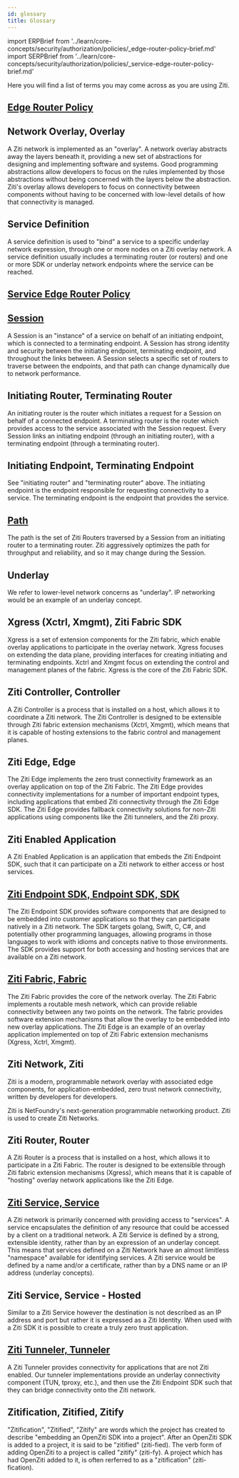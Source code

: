```yaml
---
id: glossary
title: Glossary
---
```

import ERPBrief from '../learn/core-concepts/security/authorization/policies/_edge-router-policy-brief.md'
import SERPBrief from '../learn/core-concepts/security/authorization/policies/_service-edge-router-policy-brief.md'

Here you will find a list of terms you may come across as you are using Ziti.

## [Edge Router Policy](/learn/core-concepts/security/authorization/policies/overview.mdx#edge-router-policies)

<ERPBrief />

## Network Overlay, Overlay

A Ziti network is implemented as an "overlay". A network overlay abstracts away the layers beneath it, providing a new set of abstractions for designing and implementing software and systems. Good programming abstractions allow developers to focus on the rules implemented by those abstractions without being concerned with the layers below the abstraction. Ziti's overlay allows developers to focus on connectivity between components without having to be concerned with low-level details of how that connectivity is managed.

## Service Definition

A service definition is used to "bind" a service to a specific underlay network expression, through one or more nodes on a Ziti overlay network. A service definition usually includes a terminating router (or routers) and one or more SDK or underlay network endpoints where the service can be reached.

## [Service Edge Router Policy](/learn/core-concepts/security/authorization/policies/overview.mdx#service-edge-router-policies)

<SERPBrief />

## [Session](/learn/core-concepts/security/sessions.md#session)

A Session is an "instance" of a service on behalf of an initiating endpoint, which is connected to a terminating endpoint. A Session has strong identity and security between the initiating endpoint, terminating endpoint, and throughout the links between. A Session selects a specific set of routers to traverse between the endpoints, and that path can change dynamically due to network performance.

## Initiating Router, Terminating Router

An initiating router is the router which initiates a request for a Session on behalf of a connected endpoint. A terminating router is the router which provides access to the service associated with the Session request. Every Session links an initiating endpoint (through an initiating router), with a terminating endpoint (through a terminating router).

## Initiating Endpoint, Terminating Endpoint

See "initiating router" and "terminating router" above. The initiating endpoint is the endpoint responsible for requesting connectivity to a service. The terminating endpoint is the endpoint that provides the service.

## [Path](/guides/data-flow-explainer.md)

The path is the set of Ziti Routers traversed by a Session from an initiating router to a terminating router. Ziti aggressively optimizes the path for throughput and reliability, and so it may change during the Session.

## Underlay
We refer to lower-level network concerns as "underlay". IP networking would be an example of an underlay concept.

## Xgress (Xctrl, Xmgmt), Ziti Fabric SDK

Xgress is a set of extension components for the Ziti fabric, which enable overlay applications to participate in the
overlay network. Xgress focuses on extending the data plane, providing interfaces for creating initiating and
terminating endpoints. Xctrl and Xmgmt focus on extending the control and management planes of the fabric. Xgress is the
core of the Ziti Fabric SDK.

## Ziti Controller, Controller

A Ziti Controller is a process that is installed on a host, which allows it to coordinate a Ziti network. The Ziti Controller is designed to be extensible through Ziti fabric extension mechanisms (Xctrl, Xmgmt), which means that it is capable of hosting extensions to the fabric control and management planes.

## Ziti Edge, Edge

The Ziti Edge implements the zero trust connectivity framework as an overlay application on top of the Ziti Fabric. The Ziti Edge provides connectivity implementations for a number of important endpoint types, including applications that embed Ziti connectivity through the Ziti Edge SDK. The Ziti Edge provides fallback connectivity solutions for non-Ziti applications using components like the Ziti tunnelers, and the Ziti proxy.

## Ziti Enabled Application

A Ziti Enabled Application is an application that embeds the Ziti Endpoint SDK, such that it can participate on a Ziti network to either access or host services.

## [Ziti Endpoint SDK, Endpoint SDK, SDK](/reference/developer/sdk/index.mdx)

The Ziti Endpoint SDK provides software components that are designed to be embedded into customer applications so that they can participate natively in a Ziti network. The SDK targets golang, Swift, C, C#, and potentially other programming languages, allowing programs in those languages to work with idioms and concepts native to those environments. The SDK provides support for both accessing and hosting services that are available on a Ziti network.

## [Ziti Fabric, Fabric](/learn/introduction/30-openziti-is-software.md#fabric)

The Ziti Fabric provides the core of the network overlay. The Ziti Fabric implements a routable mesh network, which can provide reliable connectivity between any two points on the network. The fabric provides software extension mechanisms that allow the overlay to be embedded into new overlay applications. The Ziti Edge is an example of an overlay application implemented on top of Ziti Fabric extension mechanisms (Xgress, Xctrl, Xmgmt).

## Ziti Network, Ziti

Ziti is a modern, programmable network overlay with associated edge components, for application-embedded, zero trust network connectivity, written by developers for developers.

Ziti is NetFoundry's next-generation programmable networking product. Ziti is used to create Ziti Networks.

## Ziti Router, Router

A Ziti Router is a process that is installed on a host, which allows it to participate in a Ziti Fabric. The router is designed to be extensible through Ziti fabric extension mechanisms (Xgress), which means that it is capable of "hosting" overlay network applications like the Ziti Edge.

## [Ziti Service, Service](/learn/core-concepts/services/overview.mdx)

A Ziti network is primarily concerned with providing access to "services". A service encapsulates the definition of any
resource that could be accessed by a client on a traditional network. A Ziti Service is defined by a strong, extensible
identity, rather than by an expression of an underlay concept. This means that services defined on a Ziti Network have
an almost limitless "namespace" available for identifying services. A Ziti service would be defined by a name and/or a
certificate, rather than by a DNS name or an IP address (underlay concepts).

## Ziti Service, Service - Hosted

Similar to a Ziti Service however the destination is not described as an IP address and port but rather it is expressed
as a Ziti Identity. When used with a Ziti SDK it is possible to create a truly zero trust application.

## [Ziti Tunneler, Tunneler](/reference/tunnelers/index.mdx)

A Ziti Tunneler provides connectivity for applications that are not Ziti enabled. Our tunneler implementations provide an underlay connectivity component (TUN, tproxy, etc.), and then use the Ziti Endpoint SDK such that they can bridge connectivity onto the Ziti network.

## Zitification, Zitified, Zitify

"Zitification", "Zitified", "Zitify" are words which the project has created to describe "embedding an OpenZiti SDK into a project". 
After an OpenZiti SDK is added to a project, it is said to be "zitified" (ziti-fied). The verb form of adding OpenZiti to
a project is called "zitify" (ziti-fy). A project which has had OpenZiti added to it, is often rerferred to as a "zitification" (ziti-fication).
